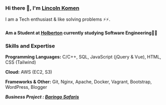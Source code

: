 ### Hi there 👋, I'm [Lincoln Komen](https://www.linkedin.com/in/lincoln-komen-130833179/)

I am a Tech enthusiast & like solving problems ⚡⚡. 

#### Am a Student at [Holberton](https://www.holbertonschool.com/) currently studying Software Engineering👨‍🔧

### Skills and Expertise
**Programming Languages:** C/C++, SQL, JavaScript (jQuery & Vue), HTML, CSS (Tailwind)

**Cloud:** AWS (EC2, S3)

**Frameworks & Other:** Git, Nginx, Apache, Docker, Vagrant, Bootstrap, WordPress, Blogger


_**Business Project : [Baringo Safaris](https://baringo-safaris.com)**_
